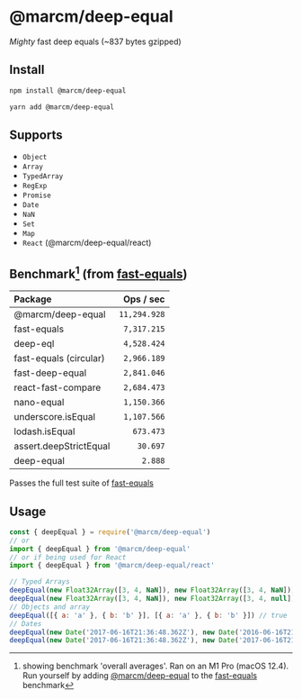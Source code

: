 # @marcm/deep-equal

*Mighty* fast deep equals (~837 bytes gzipped)

## Install
```bash
npm install @marcm/deep-equal
```
```bash
yarn add @marcm/deep-equal
```

## Supports 
- ``Object``
- ``Array``
- ``TypedArray``
- ``RegExp``
- ``Promise``
- ``Date``
- ``NaN``
- ``Set``
- ``Map``
- ``React`` (@marcm/deep-equal/react)

## Benchmark[^1] (from [fast-equals](https://github.com/planttheidea/fast-equals))
[^1]: showing benchmark 'overall averages'. Ran on an M1 Pro (macOS 12.4).
Run yourself by adding [@marcm/deep-equal](https://github.com/MarcusMathiassen/deep-equal) to the [fast-equals](https://github.com/planttheidea/fast-equals) benchmark

| Package | Ops / sec |
| :---        |    ---: |
| @marcm/deep-equal      | ``11,294.928`` |
| fast-equals            | ``7,317.215``  |
| deep-eql               | ``4,528.424``  |
| fast-equals (circular) | ``2,966.189``  |
| fast-deep-equal        | ``2,841.046``  |
| react-fast-compare     | ``2,684.473``  |
| nano-equal             | ``1,150.366``  |
| underscore.isEqual     | ``1,107.566``  |
| lodash.isEqual         | ``673.473``    |
| assert.deepStrictEqual | ``30.697``     |
| deep-equal             | ``2.888``      |

Passes the full test suite of [fast-equals](https://github.com/planttheidea/fast-equals)

## Usage
```javascript
const { deepEqual } = require('@marcm/deep-equal')
// or
import { deepEqual } from '@marcm/deep-equal'
// or if being used for React
import { deepEqual } from '@marcm/deep-equal/react'

// Typed Arrays
deepEqual(new Float32Array([3, 4, NaN]), new Float32Array([3, 4, NaN])) // true
deepEqual(new Float32Array([3, 4, NaN]), new Float32Array([3, 4, null])) // false
// Objects and array
deepEqual([{ a: 'a' }, { b: 'b' }], [{ a: 'a' }, { b: 'b' }]) // true
// Dates
deepEqual(new Date('2017-06-16T21:36:48.362Z'), new Date('2016-06-16T21:36:48.362Z')) // false
deepEqual(new Date('2017-06-16T21:36:48.362Z'), new Date('2017-06-16T21:36:48.362Z')) // true

